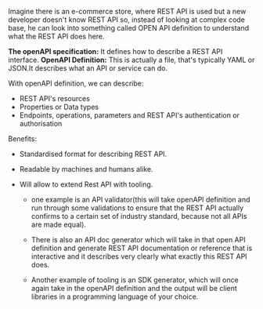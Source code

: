 Imagine there is an e-commerce store, where REST API is used but a new developer doesn't know REST API so, instead of looking at complex code base, he can look into something called OPEN API definition to understand what the REST API does here.


**The openAPI specification:** It defines how to describe a REST API interface.
**OpenAPI Definition:** This is actually a file, that's typically YAML or JSON.It describes what an API or service can do.

With openAPI definition, we can describe:
- REST API's resources
- Properties or Data types
- Endpoints, operations, parameters and REST API's authentication or authorisation



Benefits:
- Standardised format for describing REST API.

- Readable by machines and humans alike.

- Will allow to extend Rest API with tooling. 
	
	- one example is an API validator(this will take openAPI definition and run through some validations to ensure that the REST API actually confirms to a certain set of industry standard, because not all APIs are made equal). 
	
	- There is also an API doc generator which will take in that open API definition and generate REST API documentation or reference that is interactive and it describes very clearly what exactly this REST API does.
	
	- Another example of tooling is an SDK generator, which will once again take in the openAPI definition and the output will be client libraries in a programming language of your choice.



 

